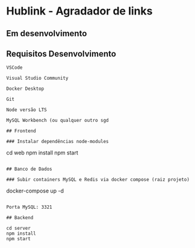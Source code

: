 # Hublink - Agradador de links 
## Em desenvolvimento


## Requisitos Desenvolvimento

```
VSCode

Visual Studio Community

Docker Desktop

Git

Node versão LTS

MySQL Workbench (ou qualquer outro sgd

## Frontend

### Instalar dependências node-modules

```
cd web
npm install
npm start
```

## Banco de Dados

### Subir containers MySQL e Redis via docker compose (raiz projeto)

```
docker-compose up -d
```

Porta MySQL: 3321

## Backend

cd server
npm install
npm start
